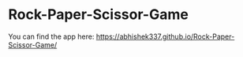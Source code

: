 # Rock-Paper-Scissor-Game

You can find the app here:
https://abhishek337.github.io/Rock-Paper-Scissor-Game/

